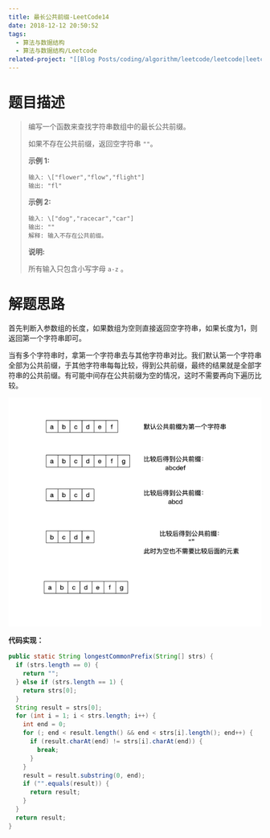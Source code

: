 ```yaml
---
title: 最长公共前缀-LeetCode14
date: 2018-12-12 20:50:52
tags:
  - 算法与数据结构
  - 算法与数据结构/Leetcode
related-project: "[[Blog Posts/coding/algorithm/leetcode/leetcode|leetcode]]"
---
```


# 题目描述

>编写一个函数来查找字符串数组中的最长公共前缀。
>
>如果不存在公共前缀，返回空字符串 `""`。
>
>**示例 1:**
>
>```
>输入: \["flower","flow","flight"]
>输出: "fl"
>```
>
>**示例 2:**
>
>```
>输入: \["dog","racecar","car"]
>输出: ""
>解释: 输入不存在公共前缀。
>```
>
>**说明:**
>
>所有输入只包含小写字母 `a-z` 。

<!--more-->

# 解题思路

首先判断入参数组的长度，如果数组为空则直接返回空字符串，如果长度为1，则返回第一个字符串即可。

当有多个字符串时，拿第一个字符串去与其他字符串对比。我们默认第一个字符串全部为公共前缀，于其他字符串每每比较，得到公共前缀，最终的结果就是全部字符串的公共前缀。有可能中间存在公共前缀为空的情况，这时不需要再向下遍历比较。

![](https://raw.githubusercontent.com/liunaijie/images/master/leetcode-14.png)

**代码实现：**

```java
public static String longestCommonPrefix(String[] strs) {
  if (strs.length == 0) {
    return "";
  } else if (strs.length == 1) {
    return strs[0];
  }
  String result = strs[0];
  for (int i = 1; i < strs.length; i++) {
    int end = 0;
    for (; end < result.length() && end < strs[i].length(); end++) {
      if (result.charAt(end) != strs[i].charAt(end)) {
        break;
      }
    }
    result = result.substring(0, end);
    if ("".equals(result)) {
      return result;
    }
  }
  return result;
}
```




